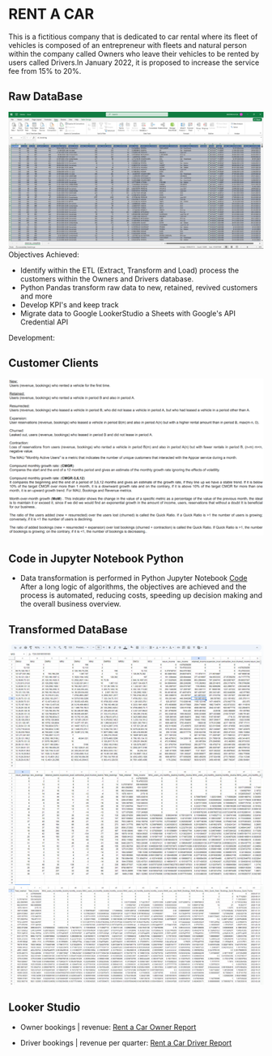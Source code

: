 # RENT A CAR
This is a fictitious company that is dedicated to car rental where its fleet of vehicles is composed of an entrepreneur with fleets and natural person within the company called Owners who leave their vehicles to be rented by users called Drivers.In January 2022, it is proposed to increase the service fee from 15% to 20%.
## Raw DataBase
![Raw Data](https://github.com/bastianastudillo98/Data_Analyst/blob/main/Rent_Car/image/DATOS_BRUTO.png)
Objectives Achieved:
- Identify within the ETL (Extract, Transform and Load) process the customers within the Owners and Drivers database.
- Python Pandas transform raw data to new, retained, revived customers and more
- Develop KPI's and keep track
- Migrate data to Google LookerStudio a Sheets with Google's API Credential API

Development:
## Customer Clients
![Customer Clients](https://github.com/bastianastudillo98/Data_Analyst/blob/main/Rent_Car/image/Customer%20Analysis.png)
## Code in Jupyter Notebook Python 
- Data transformation is performed in Python Jupyter Notebook [Code](https://github.com/bastianastudillo98/ETL_RentCar_LookerStudio/blob/main/Code_ETL-BastianAF-.ipynb) After a long logic of algorithms, the objectives are achieved and the process is automated, reducing costs, speeding up decision making and the overall business overview.

## Transformed DataBase
![Transformed database_1](https://github.com/bastianastudillo98/Data_Analyst/blob/main/Rent_Car/image/DATOS_NETO_1.png)
![Transformed database_2](https://github.com/bastianastudillo98/Data_Analyst/blob/main/Rent_Car/image/DATOS_NETO_2.png)
![Transformed database_2](https://github.com/bastianastudillo98/Data_Analyst/blob/main/Rent_Car/image/DATOS_NETO_3.png)


## Looker Studio
- Owner bookings | revenue: [Rent a Car Owner Report](https://lookerstudio.google.com/reporting/8feec386-ac83-4ad6-b57b-379983cbefd1/page/p_3wv6a3twsc)
  
- Driver bookings | revenue per quarter: [Rent a Car Driver Report](https://lookerstudio.google.com/reporting/ca9b957f-b3fb-41d3-8a52-1f801014d4a5/page/p_3wv6a3twsc)
